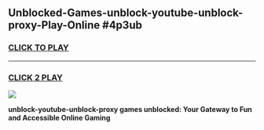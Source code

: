 
## Unblocked-Games-unblock-youtube-unblock-proxy-Play-Online #4p3ub
<h3>
<a href="https://news.freeplayer.one?title=unblock-youtube-unblock-proxy&ref=3">CLICK TO PLAY</a></h3>
<hr>

<h3>
<a href="https://news.freeplayer.one?title=unblock-youtube-unblock-proxy&ref=3">CLICK 2 PLAY</a>
  
</h3>

<a href="https://news.freeplayer.one?title=unblock-youtube-unblock-proxy&ref=3"><img src="https://clearcache.store/games.png"></a>


**unblock-youtube-unblock-proxy games unblocked: Your Gateway to Fun and Accessible Online Gaming**
